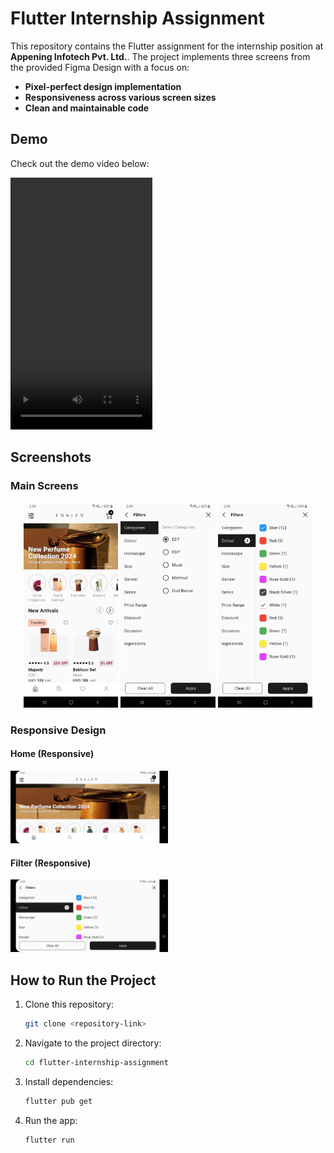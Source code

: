 # Flutter Internship Assignment

This repository contains the Flutter assignment for the internship position at **Appening Infotech Pvt. Ltd.**. The project implements three screens from the provided Figma Design with a focus on:

- **Pixel-perfect design implementation**
- **Responsiveness across various screen sizes**
- **Clean and maintainable code**

## Demo

Check out the demo video below:

<p align="left">
  <video src="https://github.com/user-attachments/assets/db559db2-4757-405f-9234-2593eab59afb" controls width="45%" style="aspect-ratio: 9 / 16;"></video>
</p>

## Screenshots

### Main Screens

<p align="center">
  <img src="https://github.com/ahmad-dev7/FNbyFN/blob/main/demo_assets/home.png?raw=true" alt="Screenshot 1" width="30%">
  <img src="https://github.com/ahmad-dev7/FNbyFN/blob/main/demo_assets/categories_filter.png?raw=true" alt="Screenshot 2" width="30%">
  <img src="https://github.com/ahmad-dev7/FNbyFN/blob/main/demo_assets/color_filter.png?raw=true" alt="Screenshot 3" width="30%">
</p>

### Responsive Design

#### Home (Responsive)

<p align="left">
  <img src="https://github.com/ahmad-dev7/FNbyFN/blob/main/demo_assets/home_responsive.png?raw=true" alt="Home Responsive" width="50%">
</p>

#### Filter (Responsive)

<p align="left">
  <img src="https://github.com/ahmad-dev7/FNbyFN/blob/main/demo_assets/filter_responsive.png?raw=true" alt="Filter Responsive" width="50%">
</p>

## How to Run the Project

1. Clone this repository:
   ```bash
   git clone <repository-link>
   ```
2. Navigate to the project directory:
   ```bash
   cd flutter-internship-assignment
   ```
3. Install dependencies:
   ```bash
   flutter pub get
   ```
4. Run the app:
   ```bash
   flutter run
   ```
